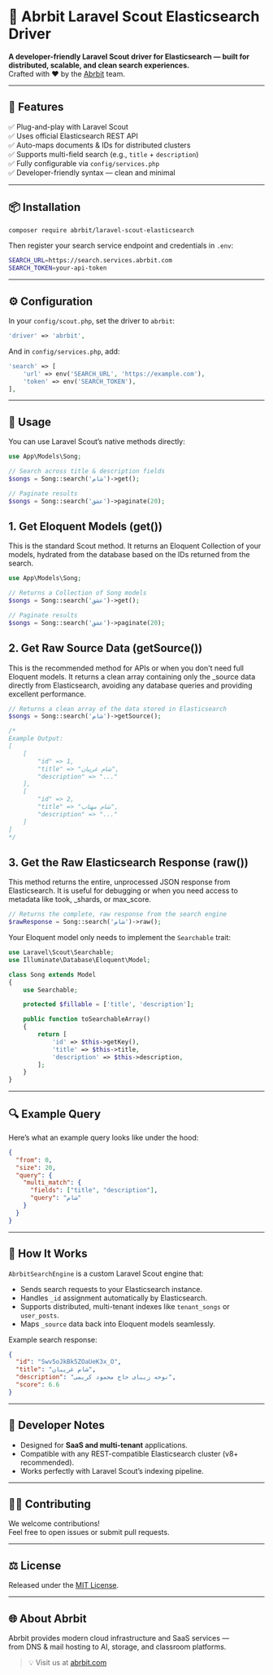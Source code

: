 # 🧠 Abrbit Laravel Scout Elasticsearch Driver

**A developer-friendly Laravel Scout driver for Elasticsearch — built for distributed, scalable, and clean search experiences.**  
Crafted with ❤️ by the [Abrbit](https://abrbit.com) team.

---

## 🚀 Features

✅ Plug-and-play with Laravel Scout  
✅ Uses official Elasticsearch REST API  
✅ Auto-maps documents & IDs for distributed clusters  
✅ Supports multi-field search (e.g., `title` + `description`)  
✅ Fully configurable via `config/services.php`  
✅ Developer-friendly syntax — clean and minimal

---

## 📦 Installation

```bash
composer require abrbit/laravel-scout-elasticsearch
```

Then register your search service endpoint and credentials in `.env`:

```bash
SEARCH_URL=https://search.services.abrbit.com
SEARCH_TOKEN=your-api-token
```

---

## ⚙️ Configuration

In your `config/scout.php`, set the driver to `abrbit`:

```php
'driver' => 'abrbit',
```

And in `config/services.php`, add:

```php
'search' => [
    'url' => env('SEARCH_URL', 'https://example.com'),
    'token' => env('SEARCH_TOKEN'),
],
```

---

## 🧩 Usage

You can use Laravel Scout’s native methods directly:

```php
use App\Models\Song;

// Search across title & description fields
$songs = Song::search('شام')->get();

// Paginate results
$songs = Song::search('عشق')->paginate(20);
```

## 1. Get Eloquent Models (get())
   This is the standard Scout method. It returns an Eloquent Collection of your models, hydrated from the database based on the IDs returned from the search.

```php
use App\Models\Song;

// Returns a Collection of Song models
$songs = Song::search('عشق')->get();

// Paginate results
$songs = Song::search('عشق')->paginate(20);
```

## 2. Get Raw Source Data (getSource())
   This is the recommended method for APIs or when you don't need full Eloquent models. It returns a clean array containing only the _source data directly from Elasticsearch, avoiding any database queries and providing excellent performance.

```php
// Returns a clean array of the data stored in Elasticsearch
$songs = Song::search('شام')->getSource();

/*
Example Output:
[
    [
        "id" => 1,
        "title" => "شام غریبان",
        "description" => "..."
    ],
    [
        "id" => 2,
        "title" => "شام مهتاب",
        "description" => "..."
    ]
]
*/
```

## 3. Get the Raw Elasticsearch Response (raw())
   This method returns the entire, unprocessed JSON response from Elasticsearch. It is useful for debugging or when you need access to metadata like took, _shards, or max_score.

```php
// Returns the complete, raw response from the search engine
$rawResponse = Song::search('شام')->raw();
```


Your Eloquent model only needs to implement the `Searchable` trait:

```php
use Laravel\Scout\Searchable;
use Illuminate\Database\Eloquent\Model;

class Song extends Model
{
    use Searchable;

    protected $fillable = ['title', 'description'];

    public function toSearchableArray()
    {
        return [
            'id' => $this->getKey(),
            'title' => $this->title,
            'description' => $this->description,
        ];
    }
}
```

---

## 🔍 Example Query

Here’s what an example query looks like under the hood:

```json
{
  "from": 0,
  "size": 20,
  "query": {
    "multi_match": {
      "fields": ["title", "description"],
      "query": "شام"
    }
  }
}
```

---

## 🧠 How It Works

`AbrbitSearchEngine` is a custom Laravel Scout engine that:

- Sends search requests to your Elasticsearch instance.
- Handles `_id` assignment automatically by Elasticsearch.
- Supports distributed, multi-tenant indexes like `tenant_songs` or `user_posts`.
- Maps `_source` data back into Eloquent models seamlessly.

Example search response:

```json
{
  "id": "Swv5oJkBk5ZOaUeK3x_O",
  "title": "شام غریبان",
  "description": "نوحه زیبای حاج محمود کریمی",
  "score": 6.6
}
```

---

## 🧰 Developer Notes

- Designed for **SaaS and multi-tenant** applications.  
- Compatible with any REST-compatible Elasticsearch cluster (v8+ recommended).  
- Works perfectly with Laravel Scout’s indexing pipeline.

---

## 🧑‍💻 Contributing

We welcome contributions!  
Feel free to open issues or submit pull requests.

---

## ⚖️ License

Released under the [MIT License](LICENSE).

---

## 🌐 About Abrbit

Abrbit provides modern cloud infrastructure and SaaS services —  
from DNS & mail hosting to AI, storage, and classroom platforms.

> 💡 Visit us at [abrbit.com](https://abrbit.com)